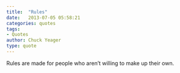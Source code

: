 ```yaml
---
title:  "Rules"
date:   2013-07-05 05:58:21
categories: quotes
tags:
- Quotes
author: Chuck Yeager
type: quote
---
```


Rules are made for people who aren’t willing to make up their own.